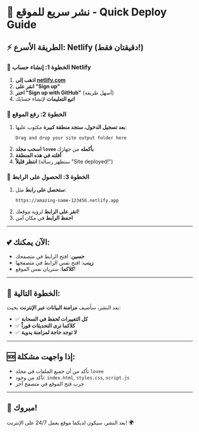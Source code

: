 # 🚀 نشر سريع للموقع - Quick Deploy Guide

## ⚡ **الطريقة الأسرع: Netlify (دقيقتان فقط!)**

### 📱 **الخطوة 1: إنشاء حساب Netlify**
1. **اذهب إلى [netlify.com](https://netlify.com)**
2. **انقر على "Sign up"**
3. **اختر "Sign up with GitHub"** (أسهل طريقة)
4. **اتبع التعليمات** لإنشاء حسابك

### 🎯 **الخطوة 2: رفع الموقع**
1. **بعد تسجيل الدخول، ستجد منطقة كبيرة** مكتوب عليها:
   ```
   Drag and drop your site output folder here
   ```
2. **اسحب مجلد `lovee` بأكمله** من جهازك
3. **أفلته في هذه المنطقة**
4. **انتظر قليلاً** (ستظهر رسالة "Site deployed!")

### 🔗 **الخطوة 3: الحصول على الرابط**
1. **ستحصل على رابط** مثل:
   ```
   https://amazing-name-123456.netlify.app
   ```
2. **انقر على الرابط** لرؤية موقعك!
3. **احفظ الرابط** في مكان آمن

---

## 💕 **الآن يمكنك:**
- **حسين**: افتح الرابط في متصفحك
- **زينب**: افتح نفس الرابط في متصفحها
- **كلاكما**: ستريان نفس الموقع!

---

## 🔄 **الخطوة التالية:**
بعد النشر، سأضيف **مزامنة البيانات عبر الإنترنت** بحيث:
- ✅ **كل التغييرات تُحفظ في السحابة**
- ✅ **كلاكما ترى التحديثات فوراً**
- ✅ **لا توجد حاجة لمزامنة يدوية**

---

## 🆘 **إذا واجهت مشكلة:**
- تأكد من أن جميع الملفات في مجلد `lovee`
- تأكد من وجود: `index.html`, `styles.css`, `script.js`
- جرب فتح الموقع في متصفح آخر

---

## 🎉 **مبروك!**
بعد النشر، سيكون لديكما موقع يعمل 24/7 على الإنترنت! 🌍
